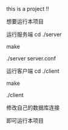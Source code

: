 this is  a project !!

想要运行本项目   

运行服务端
cd ./server

make

./server server.conf



运行客户端
cd ./client

make

./client


修改自己的数据库连接


即可运行本项目
